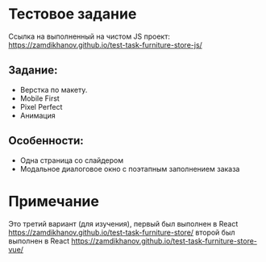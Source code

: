 # Тестовое задание

Ссылка на выполненный на чистом JS проект: https://zamdikhanov.github.io/test-task-furniture-store-js/

## Задание:

- Верстка по макету.
- Mobile First
- Pixel Perfect
- Анимация

## Особенности:

- Одна страница со слайдером
- Модальное диалоговое окно с поэтапным заполнением заказа

# Примечание

Это третий вариант (для изучения), первый был выполнен в React https://zamdikhanov.github.io/test-task-furniture-store/
второй был выполнен в React https://zamdikhanov.github.io/test-task-furniture-store-vue/
